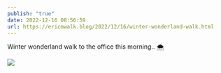 ```yaml
---
publish: "true"
date: 2022-12-16 08:56:59
url: https://ericmwalk.blog/2022/12/16/winter-wonderland-walk.html
---
```

Winter wonderland walk to the office this morning.. 🌨️


![](https://ericmwalk.blog/uploads/2022/39c0b04822.jpg)